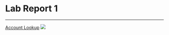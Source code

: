 # Lab Report 1
***
[Account Lookup](https://sdacs.ucsd.edu/~icc/index.php)
<img src="file:///Users/hall/Desktop/Screen%20Shot%202023-01-15%20at%203.23.57%20PM.png">
